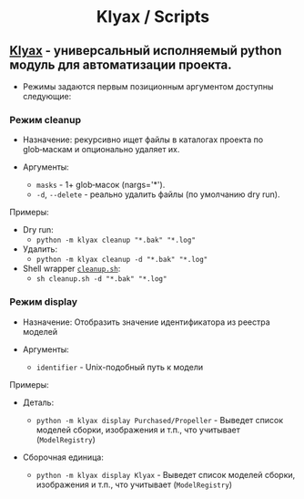 <div align="center">

# Klyax / Scripts

</div>

## [Klyax](klyax) - универсальный исполняемый python модуль для автоматизации проекта.

- Режимы задаются первым позиционным аргументом доступны следующие:

### Режим cleanup

- Назначение: рекурсивно ищет файлы в каталогах проекта по glob‑маскам и
  опционально удаляет их.

- Аргументы:
    - `masks` - 1+ glob‑масок (nargs='*').
    - `-d`, `--delete` - реально удалить файлы (по умолчанию dry run).

Примеры:

- Dry run:
    - `python -m klyax cleanup "*.bak" "*.log"`
- Удалить:
    - `python -m klyax cleanup -d "*.bak" "*.log"`
- Shell wrapper [`cleanup.sh`](cleanup.sh):
    - `sh cleanup.sh -d "*.bak" "*.log"`

### Режим display

- Назначение: Отобразить значение идентификатора из реестра моделей

- Аргументы:
    - `identifier` - Unix-подобный путь к модели

Примеры:

- Деталь:
    - `python -m klyax display Purchased/Propeller` - Выведет список моделей сборки, изображения и т.п., что учитывает (`ModelRegistry`)

- Сборочная единица:
    - `python -m klyax display Klyax` - Выведет список моделей сборки, изображения и т.п., что учитывает (`ModelRegistry`)
  